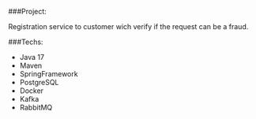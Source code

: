 ###Project:

Registration service to customer wich verify if the request can be a fraud.

###Techs:
 - Java 17
 - Maven
 - SpringFramework
 - PostgreSQL
 - Docker
 - Kafka
 - RabbitMQ